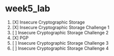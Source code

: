 # week5_lab

1. [X] Insecure Cryptographic Storage
1. [X] Insecure Cryptographic Storage Challenge 1
1. [ ] Insecure Cryptographic Storage Challenge 2
1. [X] PGP
1. [ ] Insecure Cryptographic Storage Challenge 3
1. [ ] Insecure Cryptographic Storage Challenge 4
